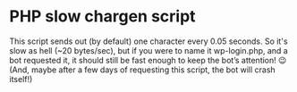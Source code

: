 # PHP slow chargen script

This script sends out (by default) one character every 0.05 seconds.
So it's slow as hell (~20 bytes/sec), but if you were to name it wp-login.php,
and a bot requested it, it should still be fast enough to keep the bot’s attention! 😉 
(And, maybe after a few days of requesting this script, the bot will crash itself!)


